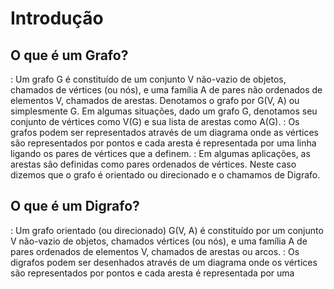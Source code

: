 # Introdução

## O que é um Grafo?

: Um grafo G é constituído de um conjunto V não-vazio de objetos, chamados de vértices (ou nós), e uma família A de pares não ordenados de elementos V, chamados de arestas. Denotamos o grafo por G(V, A) ou simplesmente G. Em algumas situações, dado um grafo G, denotamos seu conjunto de vértices como V(G) e sua lista de arestas como A(G).
: Os grafos podem ser representados através de um diagrama onde as vértices são representados por pontos e cada aresta é representada por uma linha ligando os pares de vértices que a definem.
: Em algumas aplicações, as arestas são definidas como pares ordenados de vértices. Neste caso dizemos que o grafo é orientado ou direcionado e o chamamos de Digrafo.

## O que é um Digrafo?

: Um grafo orientado (ou direcionado) G(V, A) é constituído por um conjunto V não-vazio de objetos, chamados vértices (ou nós), e uma família A de pares ordenados de elementos V, chamados de arestas ou arcos.
: Os digrafos podem ser desenhados através de um diagrama onde os vértices são representados por pontos e cada aresta é representada por uma 